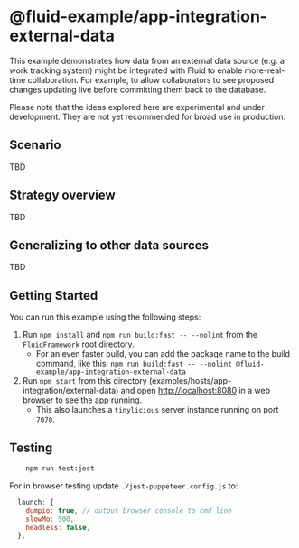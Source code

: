 # @fluid-example/app-integration-external-data

This example demonstrates how data from an external data source (e.g. a work tracking system) might be integrated with Fluid to enable more-real-time collaboration.  For example, to allow collaborators to see proposed changes updating live before committing them back to the database.

Please note that the ideas explored here are experimental and under development.  They are not yet recommended for broad use in production.

## Scenario

TBD

## Strategy overview

TBD

## Generalizing to other data sources

TBD

## Getting Started

You can run this example using the following steps:

1. Run `npm install` and `npm run build:fast -- --nolint` from the `FluidFramework` root directory.
    - For an even faster build, you can add the package name to the build command, like this:
      `npm run build:fast -- --nolint @fluid-example/app-integration-external-data`
1. Run `npm start` from this directory (examples/hosts/app-integration/external-data) and open <http://localhost:8080> in a web browser to see the app running.
    - This also launches a `tinylicious` server instance running on port `7070`.

## Testing

```bash
    npm run test:jest
```

For in browser testing update `./jest-puppeteer.config.js` to:

```javascript
  launch: {
    dumpio: true, // output browser console to cmd line
    slowMo: 500,
    headless: false,
  },
```
